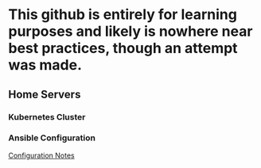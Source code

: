 # This github is entirely for learning purposes and likely is nowhere near best practices, though an attempt was made.

## Home Servers

### Kubernetes Cluster

### Ansible Configuration
[Configuration Notes](docs/ansible.md)
